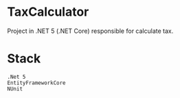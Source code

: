 # TaxCalculator


Project in .NET 5 (.NET Core) responsible for calculate tax.


# Stack
```shell
.Net 5
EntityFrameworkCore
NUnit 
```
